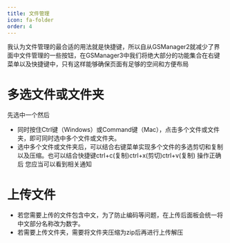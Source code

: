 ```yaml
---
title: 文件管理
icon: fa-folder
order: 4
---
```

我认为文件管理的最合适的用法就是快捷键，所以自从GSManager2就减少了界面中文件管理的一些按钮，在GSManager3中我们将绝大部分的功能集合在右键菜单以及快捷键中，只有这样能够确保页面有足够的空间和方便布局

# 多选文件或文件夹
先选中一个然后
- 同时按住Ctrl键（Windows）或Command键（Mac），点击多个文件或文件夹，即可同时选中多个文件或文件夹。
- 选中多个文件或文件夹后，可以结合右键菜单实现多个文件的多选剪切和复制以及压缩。也可以结合快捷键ctrl+c(复制)ctrl+x(剪切)ctrl+v(复制) 操作正确后 您应当可以看到相关通知

# 上传文件
- 若您需要上传的文件包含中文，为了防止编码等问题，在上传后面板会统一将中文部分名称改为数字。
- 若需要上传文件夹，需要将文件夹压缩为zip后再进行上传解压